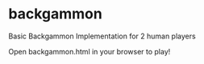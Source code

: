 # backgammon
Basic Backgammon Implementation for 2 human players

Open backgammon.html in your browser to play!
